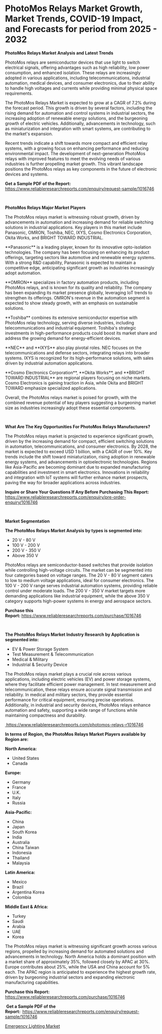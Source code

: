 <p><h1>PhotoMos Relays Market Growth, Market Trends, COVID-19 Impact, and Forecasts for period from 2025 - 2032</h1></p><p><strong>PhotoMos Relays Market Analysis and Latest Trends</strong></p>
<p><p>PhotoMos relays are semiconductor devices that use light to switch electrical signals, offering advantages such as high reliability, low power consumption, and enhanced isolation. These relays are increasingly adopted in various applications, including telecommunications, industrial automation, medical devices, and consumer electronics, due to their ability to handle high voltages and currents while providing minimal physical space requirements.</p><p>The PhotoMos Relays Market is expected to grow at a CAGR of 7.2% during the forecast period. This growth is driven by several factors, including the rising demand for automation and control systems in industrial sectors, the increasing adoption of renewable energy solutions, and the burgeoning growth of electric vehicles. Additionally, advancements in technology, such as miniaturization and integration with smart systems, are contributing to the market's expansion.</p><p>Recent trends indicate a shift towards more compact and efficient relay systems, with a growing focus on enhancing performance and reducing environmental impact. The development of next-generation PhotoMos relays with improved features to meet the evolving needs of various industries is further propelling market growth. This vibrant landscape positions the PhotoMos relays as key components in the future of electronic devices and systems.</p></p>
<p><strong>Get a Sample PDF of the Report:&nbsp;</strong> <a href="https://www.reliableresearchreports.com/enquiry/request-sample/1016746?utm_campaign=3054&utm_medium=2&utm_source=Github&utm_content=ia&utm_term=06042025&utm_id=photomos-relays">https://www.reliableresearchreports.com/enquiry/request-sample/1016746</a></p>
<p>&nbsp;</p>
<p><strong>PhotoMos Relays Major Market Players</strong></p>
<p><p>The PhotoMos relays market is witnessing robust growth, driven by advancements in automation and increasing demand for reliable switching solutions in industrial applications. Key players in this market include Panasonic, OMRON, Toshiba, NEC, IXYS, Cosmo Electronics Corporation, Okita Works, and BRIGHT TOWARD INDUSTRIAL.</p><p>**Panasonic** is a leading player, known for its innovative opto-isolation technologies. The company has been focusing on enhancing its product offerings, targeting sectors like automotive and renewable energy systems. With a strong R&D capability, Panasonic is expected to maintain a competitive edge, anticipating significant growth as industries increasingly adopt automation.</p><p>**OMRON** specializes in factory automation products, including PhotoMos relays, and is known for its quality and reliability. The company has been expanding its market presence globally, leveraging IoT trends to strengthen its offerings. OMRON's revenue in the automation segment is expected to show steady growth, with an emphasis on sustainable solutions.</p><p>**Toshiba** combines its extensive semiconductor expertise with PhotoMos relay technology, serving diverse industries, including telecommunications and industrial equipment. Toshiba's strategic investments in high-performance products could boost its market share and address the growing demand for energy-efficient devices.</p><p>**NEC** and **IXYS** also play pivotal roles. NEC focuses on the telecommunications and defense sectors, integrating relays into broader systems. IXYS is recognized for its high-performance solutions, with sales driven by industrial automation applications.</p><p>**Cosmo Electronics Corporation**, **Okita Works**, and **BRIGHT TOWARD INDUSTRIAL** are regional players focusing on niche markets. Cosmo Electronics is gaining traction in Asia, while Okita and BRIGHT TOWARD emphasize specialized applications.</p><p>Overall, the PhotoMos relays market is poised for growth, with the combined revenue potential of key players suggesting a burgeoning market size as industries increasingly adopt these essential components.</p></p>
<p>&nbsp;</p>
<p><strong>What Are The Key Opportunities For PhotoMos Relays Manufacturers?</strong></p>
<p><p>The PhotoMos relays market is projected to experience significant growth, driven by the increasing demand for compact, efficient switching solutions in automation, telecommunications, and consumer electronics. By 2028, the market is expected to exceed USD 1 billion, with a CAGR of over 10%. Key trends include the shift toward miniaturization, rising adoption in renewable energy systems, and advancements in optoelectronic technologies. Regions like Asia-Pacific are becoming dominant due to expanded manufacturing capabilities and investment in smart electronics. Innovations in reliability and integration with IoT systems will further enhance market prospects, paving the way for broader applications across industries.</p></p>
<p><strong>Inquire or Share Your Questions If Any Before Purchasing This Report:</strong> <a href="https://www.reliableresearchreports.com/enquiry/pre-order-enquiry/1016746?utm_campaign=3054&utm_medium=2&utm_source=Github&utm_content=ia&utm_term=06042025&utm_id=photomos-relays">https://www.reliableresearchreports.com/enquiry/pre-order-enquiry/1016746</a></p>
<p>&nbsp;</p>
<p><strong>Market Segmentation</strong></p>
<p><strong>The PhotoMos Relays Market Analysis by types is segmented into:</strong></p>
<p><ul><li>20 V - 80 V</li><li>100 V - 200 V</li><li>200 V - 350 V</li><li>Above 350 V</li></ul></p>
<p><p>PhotoMos relays are semiconductor-based switches that provide isolation while controlling high-voltage circuits. The market can be segmented into four categories based on voltage ranges. The 20 V - 80 V segment caters to low to medium voltage applications, ideal for consumer electronics. The 100 V - 200 V range serves industrial automation systems, providing reliable control under moderate loads. The 200 V - 350 V market targets more demanding applications like industrial equipment, while the above 350 V category supports high-power systems in energy and aerospace sectors.</p></p>
<p><strong>Purchase this Report:&nbsp;</strong><a href="https://www.reliableresearchreports.com/purchase/1016746?utm_campaign=3054&utm_medium=2&utm_source=Github&utm_content=ia&utm_term=06042025&utm_id=photomos-relays">https://www.reliableresearchreports.com/purchase/1016746</a></p>
<p>&nbsp;</p>
<p><strong>The PhotoMos Relays Market Industry Research by Application is segmented into:</strong></p>
<p><ul><li>EV & Power Storage System</li><li>Test Measurement & Telecommunication</li><li>Medical & Military</li><li>Industrial & Security Device</li></ul></p>
<p><p>The PhotoMos relays market plays a crucial role across various applications, including electric vehicles (EV) and power storage systems, where they facilitate efficient power management. In test measurement and telecommunication, these relays ensure accurate signal transmission and reliability. In medical and military sectors, they provide essential performance for critical equipment, ensuring precise operations. Additionally, in industrial and security devices, PhotoMos relays enhance automation and safety, supporting a wide range of functions while maintaining compactness and durability.</p></p>
<p><a href="https://www.reliableresearchreports.com/photomos-relays-r1016746?utm_campaign=3054&utm_medium=2&utm_source=Github&utm_content=ia&utm_term=06042025&utm_id=photomos-relays">&nbsp;https://www.reliableresearchreports.com/photomos-relays-r1016746</a></p>
<p><strong>In terms of Region, the PhotoMos Relays Market Players available by Region are:</strong></p>
<p>
    <p> <strong> North America: </strong>
        <ul>
            <li>United States</li>
            <li>Canada</li>
        </ul>
        </p> 
    <p> <strong> Europe: </strong>
        <ul>
            <li>Germany</li>
            <li>France</li>
            <li>U.K.</li>
            <li>Italy</li>
            <li>Russia</li>
        </ul>
        </p> 
    <p> <strong> Asia-Pacific: </strong>
        <ul>
            <li>China</li>
            <li>Japan</li>
            <li>South Korea</li>
            <li>India</li>
            <li>Australia</li>
            <li>China Taiwan</li>
            <li>Indonesia</li>
            <li>Thailand</li>
            <li>Malaysia</li>
        </ul>
        </p> 
    <p> <strong> Latin America: </strong>
        <ul>
            <li>Mexico</li>
            <li>Brazil</li>
            <li>Argentina Korea</li>
            <li>Colombia</li>
        </ul>
        </p> 
    <p> <strong> Middle East & Africa: </strong>
        <ul>
            <li>Turkey</li>
            <li>Saudi</li>
            <li>Arabia</li>
            <li>UAE</li>
            <li>Korea</li>
        </ul>
    </p>
    </p>
<p><p>The PhotoMos relays market is witnessing significant growth across various regions, propelled by increasing demand for automated solutions and advancements in technology. North America holds a dominant position with a market share of approximately 35%, followed closely by APAC at 30%. Europe contributes about 25%, while the USA and China account for 5% each. The APAC region is anticipated to experience the highest growth rate, driven by burgeoning industrial sectors and expanding electronic manufacturing capabilities.</p></p>
<p><strong>Purchase this Report: </strong><a href="https://www.reliableresearchreports.com/purchase/1016746?utm_campaign=3054&utm_medium=2&utm_source=Github&utm_content=ia&utm_term=06042025&utm_id=photomos-relays">https://www.reliableresearchreports.com/purchase/1016746</a></p>
<p>&nbsp;<strong>Get a Sample PDF of the Report:&nbsp;&nbsp;</strong><a href="https://www.reliableresearchreports.com/enquiry/request-sample/1016746?utm_campaign=3054&utm_medium=2&utm_source=Github&utm_content=ia&utm_term=06042025&utm_id=photomos-relays">https://www.reliableresearchreports.com/enquiry/request-sample/1016746</a></p>
<p><strong></strong></p>
<p><p><a href="https://github.com/tashipmhuiri/Market-Research-Report-List-1/blob/main/emergency-lighting-market.md?utm_campaign=3054&utm_medium=2&utm_source=Github&utm_content=ia&utm_term=06042025&utm_id=photomos-relays">Emergency Lighting Market</a></p></p>